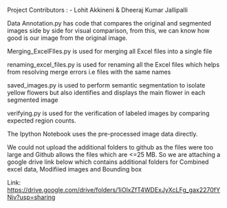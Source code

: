 Project Contributors : - Lohit Akkineni & Dheeraj Kumar Jallipalli

Data Annotation.py has code that compares the original and segmented images side by side for visual comparison, from this, we can know how good is our image from the original image.

Merging_ExcelFIles.py is used for merging all Excel files into a single file

renaming_excel_files.py is used for renaming all the Excel files which helps from resolving merge errors i.e files with the same names

saved_images.py is used to perform semantic segmentation to isolate yellow flowers but also identifies and displays the main flower in each segmented image

verifying.py is used for the verification of labeled images by comparing expected region counts.


The Ipython Notebook uses the pre-processed image data directly.

We could not upload the additional folders to github as the files were too large and Github allows the files which are <=25 MB. So we are attaching a google drive link below which contains additional folders for Combined excel data, Modifiied images and Bounding box

Link: https://drive.google.com/drive/folders/1iOlxZfT4WDExJyXcLFg_gax2270fYNjv?usp=sharing


